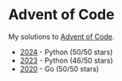 # Advent of Code

My solutions to [Advent of Code](https://adventofcode.com/).

* [2024](2024/) - Python (50/50 stars)
* [2023](2023/) - Python (46/50 stars)
* [2020](2020/) - Go (50/50 stars)
